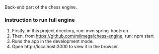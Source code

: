Back-end part of the chess engine.

### Instruction to run full engine
  1. Firstly, in this project directory, run: mvn spring-boot:run
  2. Then, from https://github.com/milmega/chess-engine, run: npm start
  3. Runs the app in the development mode.
  4. Open http://localhost:3000 to view it in the browser.
